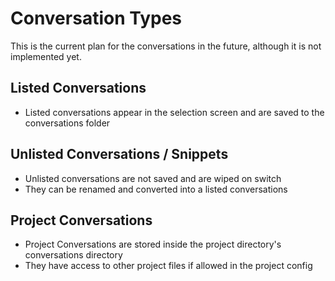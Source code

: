 # Conversation Types

This is the current plan for the conversations in the future, although it is not implemented yet.

## Listed Conversations

- Listed conversations appear in the selection screen and are saved to the conversations folder

## Unlisted Conversations / Snippets

- Unlisted conversations are not saved and are wiped on switch
- They can be renamed and converted into a listed conversations

## Project Conversations

- Project Conversations are stored inside the project directory's conversations directory
- They have access to other project files if allowed in the project config
